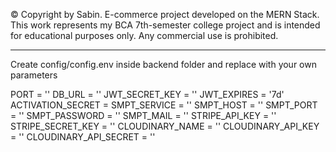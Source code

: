 © Copyright by Sabin. E-commerce project developed on the MERN Stack. 
This work represents my BCA 7th-semester college project and is intended for educational purposes only. Any commercial use is prohibited.
 
 -----------------------------------------------------------
 Create config/config.env inside backend folder and replace with your own parameters

PORT = ''
DB_URL = ''
JWT_SECRET_KEY = ''
JWT_EXPIRES = '7d'
ACTIVATION_SECRET = 
SMPT_SERVICE = ''
SMPT_HOST = ''
SMPT_PORT = ''
SMPT_PASSWORD = ''
SMPT_MAIL = ''
STRIPE_API_KEY = ''
STRIPE_SECRET_KEY = ''
CLOUDINARY_NAME = ''
CLOUDINARY_API_KEY = ''
CLOUDINARY_API_SECRET = ''